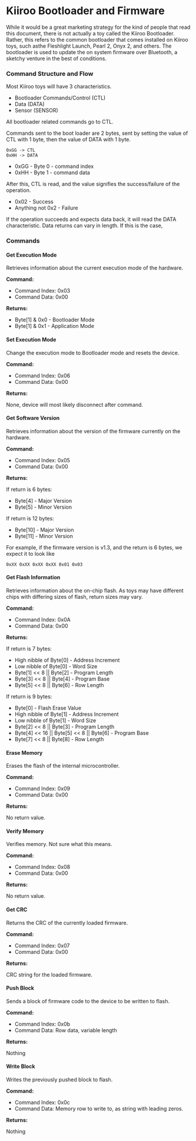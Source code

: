 # Kiiroo Bootloader and Firmware

While it would be a great marketing strategy for the kind of people
that read this document, there is not actually a toy called the Kiiroo
Bootloader. Rather, this refers to the common bootloader that comes
installed on Kiiroo toys, such asthe Fleshlight Launch, Pearl 2, Onyx
2, and others. The bootloader is used to update the on system firmware
over Bluetooth, a sketchy venture in the best of conditions.

###  Command Structure and Flow

Most Kiiroo toys will have 3 characteristics. 

- Bootloader Commands/Control (CTL)
- Data (DATA)
- Sensor (SENSOR)

All bootloader related commands go to CTL.

Commands sent to the boot loader are 2 bytes, sent by setting the
value of CTL with 1 byte, then the value of DATA with 1 byte.

```
0xGG -> CTL
0xHH -> DATA
```

- 0xGG - Byte 0 - command index
- 0xHH - Byte 1 - command data

After this, CTL is read, and the value signifies the success/failure
of the operation.

- 0x02 - Success
- Anything not 0x2 - Failure

If the operation succeeds and expects data back, it will read the DATA
characteristic. Data returns can vary in length. If this is the case, 

###  Commands

#### Get Execution Mode

Retrieves information about the current execution mode of the
hardware.

**Command:**

- Command Index: 0x03
- Command Data: 0x00

**Returns:**

- Byte[1] & 0x0 - Bootloader Mode
- Byte[1] & 0x1 - Application Mode

#### Set Execution Mode

Change the execution mode to Bootloader mode and resets the device.

**Command:**

- Command Index: 0x06
- Command Data: 0x00

**Returns:**

None, device will most likely disconnect after command.

#### Get Software Version

Retrieves information about the version of the firmware currently on
the hardware.

**Command:**

- Command Index: 0x05
- Command Data: 0x00

**Returns:**

If return is 6 bytes:

- Byte[4] - Major Version
- Byte[5] - Minor Version

If return is 12 bytes:

- Byte[10] - Major Version
- Byte[11] - Minor Version

For example, if the firmware version is v1.3, and the return is 6
bytes, we expect it to look like

```
0xXX 0xXX 0xXX 0xXX 0x01 0x03
```

#### Get Flash Information

Retrieves information about the on-chip flash. As toys may have
different chips with differing sizes of flash, return sizes may vary.

**Command:**

- Command Index: 0x0A
- Command Data: 0x00

**Returns:**

If return is 7 bytes:

- High nibble of Byte[0] - Address Increment
- Low nibble of Byte[0] - Word Size
- Byte[1] \<\< 8 || Byte[2] - Program Length
- Byte[3] \<\< 8 || Byte[4] - Program Base
- Byte[5] \<\< 8 || Byte[6] - Row Length

If return is 9 bytes:

- Byte[0] - Flash Erase Value
- High nibble of Byte[1] - Address Increment
- Low nibble of Byte[1] - Word Size
- Byte[2] \<\< 8 || Byte[3] - Program Length
- Byte[4] \<\< 16 || Byte[5] \<\< 8 || Byte[6] - Program Base
- Byte[7] \<\< 8 || Byte[8] - Row Length

#### Erase Memory

Erases the flash of the internal microcontroller.

**Command:**

- Command Index: 0x09
- Command Data: 0x00

**Returns:**

No return value.

#### Verify Memory

Verifies memory. Not sure what this means.

**Command:**

- Command Index: 0x08
- Command Data: 0x00

**Returns:**

No return value.

#### Get CRC

Returns the CRC of the currently loaded firmware.

**Command:**

- Command Index: 0x07
- Command Data: 0x00

**Returns:**

CRC string for the loaded firmware.

#### Push Block

Sends a block of firmware code to the device to be written to flash.

**Command:**

- Command Index: 0x0b
- Command Data: Row data, variable length

**Returns:**

Nothing

#### Write Block

Writes the previously pushed block to flash.

**Command:**

- Command Index: 0x0c
- Command Data: Memory row to write to, as string with leading zeros.

**Returns:**

Nothing

